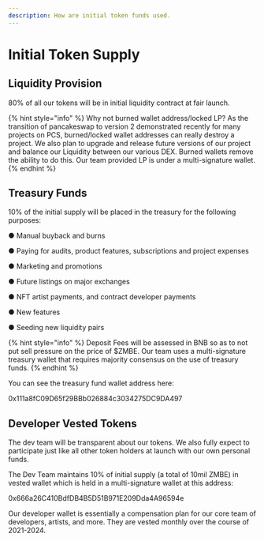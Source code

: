 ```yaml
---
description: How are initial token funds used.
---
```


# Initial Token Supply

## Liquidity Provision

80% of all our tokens will be in initial liquidity contract at fair launch.&#x20;

{% hint style="info" %}
Why not burned wallet address/locked LP? As the transition of pancakeswap to version 2 demonstrated  recently for many projects on PCS, burned/locked wallet addresses can really destroy a project. We also plan to upgrade and release future versions of our project and balance our Liquidity between our various DEX. Burned wallets remove the ability to do this. Our team provided LP is under a multi-signature wallet.&#x20;
{% endhint %}

## Treasury Funds

10% of the initial supply will be placed in the treasury for the following purposes:&#x20;

●  Manual buyback and burns

●  Paying for audits, product features, subscriptions and project expenses

●  Marketing and promotions

●  Future listings on major exchanges

●  NFT artist payments, and contract developer payments

●  New features

●  Seeding new liquidity pairs

{% hint style="info" %}
Deposit Fees will be assessed in BNB so as to not put sell pressure on the price of $ZMBE. Our team uses a multi-signature treasury wallet that requires majority consensus on the use of treasury funds.
{% endhint %}

You can see the treasury fund wallet address here:&#x20;

0x111a8fC09D65f29BBb026884c3034275DC9DA497&#x20;

## Developer Vested Tokens

The dev team will be transparent about our tokens. We also fully expect to participate just like all other token holders at launch with our own personal funds.

The Dev Team maintains 10% of initial supply (a total of 10mil ZMBE) in vested wallet which is held in a multi-signature wallet at this address:

&#x20;0x666a26C410BdfDB4B5D51B971E209Dda4A96594e

Our developer wallet is essentially a compensation plan for our core team of developers, artists, and more. They are vested monthly over the course of 2021-2024.
